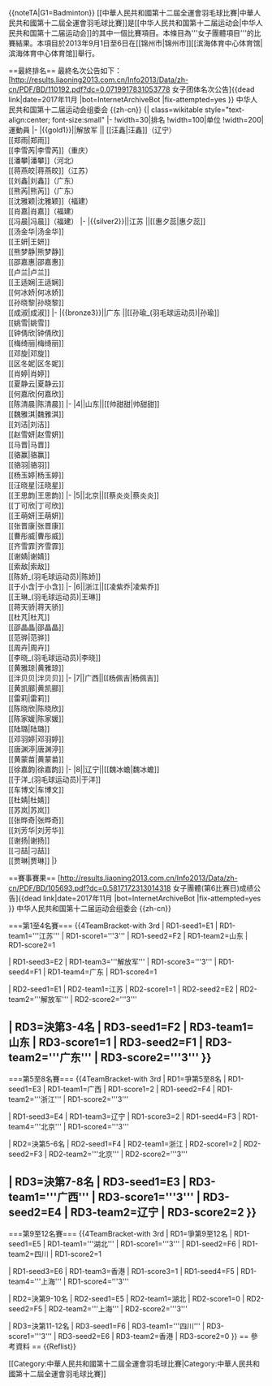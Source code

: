 {{noteTA|G1=Badminton}}
[[中華人民共和國第十二屆全運會羽毛球比賽|中華人民共和國第十二屆全運會羽毛球比賽]]是[[中华人民共和国第十二届运动会|中华人民共和国第十二届运动会]]的其中一個比賽項目。本條目為'''女子團體項目'''的比賽結果。本項目於2013年9月1日至6日在[[锦州市|锦州市]][[滨海体育中心体育馆|滨海体育中心体育馆]]舉行。

==最終排名==
最終名次公告如下：<ref>[http://results.liaoning2013.com.cn/Info2013/Data/zh-cn/PDF/BD/110192.pdf?dc=0.0719917831053778 女子团体名次公告]{{dead link|date=2017年11月 |bot=InternetArchiveBot |fix-attempted=yes }} 中华人民共和国第十二届运动会组委会 {{zh-cn}}</ref>
{| class=wikitable style="text-align:center; font-size:small" 
|-
!width=30|排名
!width=100|单位
!width=200|運動員
|-
|{{gold1}}||解放军 || [[汪鑫|汪鑫]]（辽宁）<br/>[[郑雨|郑雨]]<br/>[[李雪芮|李雪芮]]（重庆）<br/>[[潘攀|潘攀]]（河北）<br/>[[蒋燕皎|蒋燕皎]]（江苏）<br/>[[刘鑫|刘鑫]]（广东）<br/>[[熊芮|熊芮]]（广东）<br/>[[沈雅颖|沈雅颖]]（福建）<br/>[[肖嘉|肖嘉]]（福建）<br/>[[冯晨|冯晨]]（福建）
|-
|{{silver2}}||江苏 ||[[惠夕蕊|惠夕蕊]]<br/>[[汤金华|汤金华]]<br/>[[王妍|王妍]]<br/>[[熊梦静|熊梦静]]<br/>[[邵嘉惠|邵嘉惠]]<br/>[[卢兰|卢兰]]<br/>[[王适娴|王适娴]]<br/>[[何冰娇|何冰娇]]<br/>[[孙晓黎|孙晓黎]]<br/>[[成淑|成淑]]
|-
|{{bronze3}}||广东 ||[[孙瑜_(羽毛球运动员)|孙瑜]]<br/>[[姚雪|姚雪]]<br/>[[钟倩欣|钟倩欣]]<br/>[[梅绮丽|梅绮丽]]<br/>[[邓旋|邓旋]]<br/>[[区冬妮|区冬妮]]<br/>[[肖婷|肖婷]]<br/>[[夏静云|夏静云]]<br/>[[何嘉欣|何嘉欣]]<br/>[[陈清晨|陈清晨]]
|-
|4||山东||[[帅甜甜|帅甜甜]]<br/>[[魏雅淇|魏雅淇]]<br/>[[刘洁|刘洁]]<br/>[[赵雪妍|赵雪妍]]<br/>[[马晋|马晋]]<br/>[[骆赢|骆赢]]<br/>[[骆羽|骆羽]]<br/>[[杨玉婷|杨玉婷]]<br/>[[汪晓星|汪晓星]]<br/>[[王思韵|王思韵]]
|-
|5||北京||[[蔡炎炎|蔡炎炎]]<br/>[[丁可欣|丁可欣]]<br/>[[王萌妍|王萌妍]]<br/>[[张晋康|张晋康]]<br/>[[曹彤威|曹彤威]]<br/>[[齐雪霏|齐雪霏]]<br/>[[谢婧|谢婧]]<br/>[[索敌|索敌]]<br/>[[陈娇_(羽毛球运动员)|陈娇]]<br/>[[于小含|于小含]]
|-
|6||浙江||[[凌紫乔|凌紫乔]]<br/>[[王琳_(羽毛球运动员)|王琳]]<br/>[[蒋天骄|蒋天骄]]<br/>[[杜芃|杜芃]]<br/>[[邵晶晶|邵晶晶]]<br/>[[范骅|范骅]]<br/>[[周卉|周卉]]<br/>[[李晓_(羽毛球运动员)|李晓]]<br/>[[黄雅琼|黄雅琼]]<br/>[[泮贝贝|泮贝贝]]
|-
|7||广西||[[杨佩吉|杨佩吉]]<br/>[[黄凯郦|黄凯郦]]<br/>[[雷莉|雷莉]]<br/>[[陈晓欣|陈晓欣]]<br/>[[陈家媛|陈家媛]]<br/>[[陆璐|陆璐]]<br/>[[邓羽婷|邓羽婷]]<br/>[[唐渊渟|唐渊渟]]<br/>[[黄蒙苗|黄蒙苗]]<br/>[[徐嘉韵|徐嘉韵]]
|-
|8||辽宁||[[魏冰蟾|魏冰蟾]]<br/>[[于洋_(羽毛球运动员)|于洋]]<br/>[[车博文|车博文]]<br/>[[杜婧|杜婧]]<br/>[[苏岚|苏岚]]<br/>[[张晔奇|张晔奇]]<br/>[[刘芳华|刘芳华]]<br/>[[谢扬|谢扬]]<br/>[[刁喆|刁喆]]<br/>[[贾琳|贾琳]]
|}

==賽事賽果==
<ref>[http://results.liaoning2013.com.cn/Info2013/Data/zh-cn/PDF/BD/105693.pdf?dc=0.5817172313014318 女子團體(第6比赛日)成绩公告]{{dead link|date=2017年11月 |bot=InternetArchiveBot |fix-attempted=yes }} 中华人民共和国第十二届运动会组委会 {{zh-cn}}</ref>

===第1至4名賽===
{{4TeamBracket-with 3rd
| RD1-seed1=E1
| RD1-team1='''江苏'''
| RD1-score1='''3'''
| RD1-seed2=F2
| RD1-team2=山东
| RD1-score2=1

| RD1-seed3=E2
| RD1-team3='''解放军'''
| RD1-score3='''3'''
| RD1-seed4=F1
| RD1-team4=广东
| RD1-score4=1

| RD2-seed1=E1
| RD2-team1=江苏
| RD2-score1=1
| RD2-seed2=E2
| RD2-team2='''解放军'''
| RD2-score2='''3'''

| RD3=決第3-4名
| RD3-seed1=F2
| RD3-team1=山东
| RD3-score1=1
| RD3-seed2=F1
| RD3-team2='''广东'''
| RD3-score2='''3'''
}}
----
===第5至8名賽===
{{4TeamBracket-with 3rd
| RD1=爭第5至8名
| RD1-seed1=E3
| RD1-team1=广西
| RD1-score1=2
| RD1-seed2=F4
| RD1-team2='''浙江'''
| RD1-score2='''3'''

| RD1-seed3=E4
| RD1-team3=辽宁
| RD1-score3=2
| RD1-seed4=F3
| RD1-team4='''北京'''
| RD1-score4='''3'''

| RD2=決第5-6名
| RD2-seed1=F4
| RD2-team1=浙江
| RD2-score1=2
| RD2-seed2=F3
| RD2-team2='''北京'''
| RD2-score2='''3'''

| RD3=決第7-8名
| RD3-seed1=E3
| RD3-team1='''广西'''
| RD3-score1='''3'''
| RD3-seed2=E4
| RD3-team2=辽宁
| RD3-score2=2
}}
----
===第9至12名賽===
{{4TeamBracket-with 3rd
| RD1=爭第9至12名
| RD1-seed1=E5
| RD1-team1='''湖北'''
| RD1-score1='''3'''
| RD1-seed2=F6
| RD1-team2=四川
| RD1-score2=1

| RD1-seed3=E6
| RD1-team3=香港
| RD1-score3=1
| RD1-seed4=F5
| RD1-team4='''上海'''
| RD1-score4='''3'''

| RD2=決第9-10名
| RD2-seed1=E5
| RD2-team1=湖北
| RD2-score1=0
| RD2-seed2=F5
| RD2-team2='''上海'''
| RD2-score2='''3'''

| RD3=決第11-12名
| RD3-seed1=F6
| RD3-team1='''四川'''
| RD3-score1='''3'''
| RD3-seed2=E6
| RD3-team2=香港
| RD3-score2=0
}}
== 參考資料 ==
{{Reflist}}

[[Category:中華人民共和國第十二屆全運會羽毛球比賽|Category:中華人民共和國第十二屆全運會羽毛球比賽]]